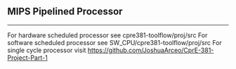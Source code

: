 ## MIPS Pipelined Processor
---------------------------
For hardware scheduled processor see cpre381-toolflow/proj/src
For software scheduled processor see SW_CPU/cpre381-toolflow/proj/src
For single cycle processor visit https://github.com/JoshuaArceo/CprE-381-Project-Part-1
